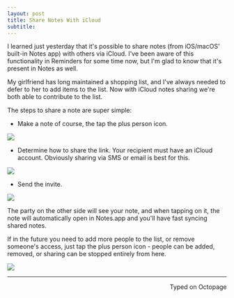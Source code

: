 ```yaml
---
layout: post
title: Share Notes With iCloud
subtitle: 
---
```


I learned just yesterday that it's possible to share notes (from iOS/macOS' built-in Notes app) with others via iCloud. I've been aware of this functionality in Reminders for some time now, but I'm glad to know that it's present in Notes as well. 

My girlfriend has long maintained a shopping list, and I've always needed to defer to her to add items to the list. Now with iCloud notes sharing we're both able to contribute to the list.

The steps to share a note are super simple:

+ Make a note of course, the tap the plus person icon. 

![](https://i.imgur.com/RSRgd4G.png)

+ Determine how to share the link. Your recipient must have an iCloud account. Obviously sharing via SMS or email is best for this. 

![](https://i.imgur.com/UFHCs36.png)

+ Send the invite. 

![](https://i.imgur.com/AsYbG91.png)

The party on the other side will see your note, and when tapping on it, the note will automatically open in Notes.app and you'll have fast syncing shared notes. 

If in the future you need to add more people to the list, or remove someone's access, just tap the plus person icon - people can be added, removed, or sharing can be stopped entirely from here. 

![](https://i.imgur.com/MmKzIyx.png)

---
<p align="right">Typed on Octopage</p>